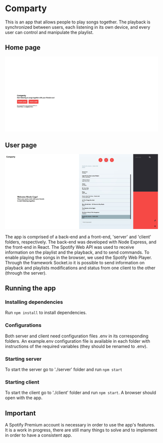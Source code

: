 # Comparty

This is an app that allows people to play songs together. The playback is synchronized between users, each listening in its own device, and every user can control and manipulate the playlist.

## Home page
![wireframe](readme-images/Homepage.JPG)

## User page
![wireframe](readme-images/Userpage.JPG)

The app is comprised of a back-end and a front-end, 'server' and 'client' folders, respectively.
The back-end was developed with Node Express, and the front-end in React.
The Spotify Web API was used to receive information on the playlist and the playback, and to send commands.
To enable playing the songs in the browser, we used the Spotify Web Player.
Through the framework Socket.io it is possible to send information on playback and playlists modifications and status from one client to the other (through the server).


## Running the app

### Installing dependencies

Run ```npm install``` to install dependencies.

### Configurations

Both server and client need configuration files .env in its corresponding folders. An example.env configuration file is available in each folder with instructions of the required variables (they should be renamed to .env).

### Starting server

To start the server go to './server' folder and run ```npm start```

### Starting client

To start the client go to './client' folder and run ```npm start```. A browser should open with the app.


## Important

A Spotify Premium account is necessary in order to use the app's features.
It is a work in progress, there are still many things to solve and to implement in order to have a consistent app.